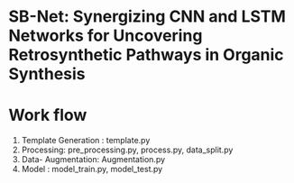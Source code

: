 
# SB-Net: Synergizing CNN and LSTM Networks for Uncovering Retrosynthetic Pathways in Organic Synthesis
# Work flow
1. Template Generation : template.py
2. Processing: pre_processing.py, process.py, data_split.py
4. Data- Augmentation: Augmentation.py
5. Model : model_train.py, model_test.py
